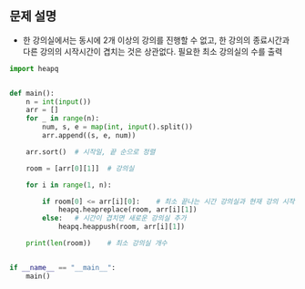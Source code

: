 ## 문제 설명
- 한 강의실에서는 동시에 2개 이상의 강의를 진행할 수 없고, 한 강의의 종료시간과 다른 강의의 시작시간이 겹치는 것은 상관없다. 필요한 최소 강의실의 수를 출력


``` python
import heapq


def main():
    n = int(input())
    arr = []
    for _ in range(n):
        num, s, e = map(int, input().split())
        arr.append((s, e, num))

    arr.sort()  # 시작일, 끝 순으로 정렬

    room = [arr[0][1]]  # 강의실

    for i in range(1, n):

        if room[0] <= arr[i][0]:    # 최소 끝나는 시간 강의실과 현재 강의 시작 시간이 안겹치는지
            heapq.heapreplace(room, arr[i][1])
        else:   # 시간이 겹치면 새로운 강의실 추가
            heapq.heappush(room, arr[i][1])

    print(len(room))    # 최소 강의실 개수


if __name__ == "__main__":
    main()


```